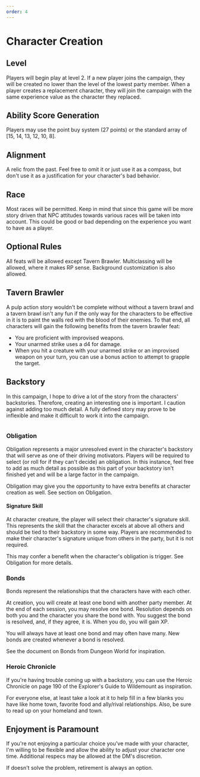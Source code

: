 ```yaml
---
order: 4
---
```


# Character Creation

## Level

Players will begin play at level 2. If a new player joins the campaign, they will be created no lower than the level of the lowest party member. When a player creates a replacement character, they will join the campaign with the same experience value as the character they replaced.

## Ability Score Generation

Players may use the point buy system (27 points) or the standard array of [15, 14, 13, 12, 10, 8].

## Alignment

A relic from the past. Feel free to omit it or just use it as a compass, but don't use it as a justification for your character's bad behavior.

## Race

Most races will be permitted. Keep in mind that since this game will be more story driven that NPC attitudes towards various races will be taken into account. This could be good or bad depending on the experience you want to have as a player.

## Optional Rules

All feats will be allowed except Tavern Brawler. Multiclassing will be allowed, where it makes RP sense. Background customization is also allowed.

## Tavern Brawler

A pulp action story wouldn't be complete without without a tavern brawl and a tavern brawl isn't any fun if the only way for the characters to be effective in it is to paint the walls red with the blood of their enemies. To that end, all characters will gain the following benefits from the tavern brawler feat:

* You are proficient with improvised weapons.
* Your unarmed strike uses a d4 for damage.
* When you hit a creature with your unarmed strike or an improvised weapon on your turn, you can use a bonus action to attempt to grapple the target.

## Backstory

In this campaign, I hope to drive a lot of the story from the characters' backstories. Therefore, creating an interesting one is important. I caution against adding too much detail. A fully defined story may prove to be inflexible and make it difficult to work it into the campaign.

```
```

### Obligation

Obligation represents a major unresolved event in the character's backstory that will serve as one of their driving motivators. Players will be required to select (or roll for if they can't decide) an obligation. In this instance, feel free to add as much detail as possible as this part of your backstory isn't finished yet and will be a large factor in the campaign.

Obligation may give you the opportunity to have extra benefits at character creation as well. See section on Obligation.

#### Signature Skill

At character creature, the player will select their character's signature skill. This represents the skill that the character excels at above all others and should be tied to their backstory in some way. Players are recommended to make their character's signature unique from others in the party, but it is not required.

This may confer a benefit when the character's obligation is trigger. See Obligation for more details.

### Bonds

Bonds represent the relationships that the characters have with each other.

At creation, you will create at least one bond with another party member. At the end of each session, you may resolve one bond. Resolution depends on both you and the character you share the bond with. You suggest the bond is resolved, and, if they agree, it is. When you do, you will gain XP.

You will always have at least one bond and may often have many. New bonds are created whenever a bond is resolved.

See the document on Bonds from Dungeon World for inspiration.

### Heroic Chronicle

If you're having trouble coming up with a backstory, you can use the Heroic Chronicle on page 190 of the Explorer's Guide to Wildemount as inspiration.

For everyone else, at least take a look at it to help fill in a few blanks you have like home town, favorite food and ally/rival relationships. Also, be sure to read up on your homeland and town.

## Enjoyment is Paramount

If you're not enjoying a particular choice you've made with your character, I'm willing to be flexible and allow the ability to adjust your character one time. Additional respecs may be allowed at the DM's discretion.

If doesn't solve the problem, retirement is always an option.
